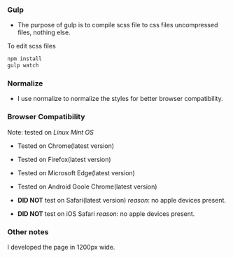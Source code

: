 ### Gulp
- The purpose of gulp is to compile scss file
to css files uncompressed files, nothing else.

To edit scss files
```bash
npm install
gulp watch
```

### Normalize
- I use normalize to normalize the styles for better browser compatibility. 

### Browser Compatibility
Note: tested on _Linux Mint OS_
- Tested on Chrome(latest version)
- Tested on Firefox(latest version)
- Tested on Microsoft Edge(latest version)
- Tested on Android Goole Chrome(latest version)

- __DID NOT__ test on Safari(latest version)
  _reason_: no apple devices present.

- __DID NOT__ test on iOS Safari 
  _reason_: no apple devices present.  

### Other notes
I developed the page in 1200px wide.